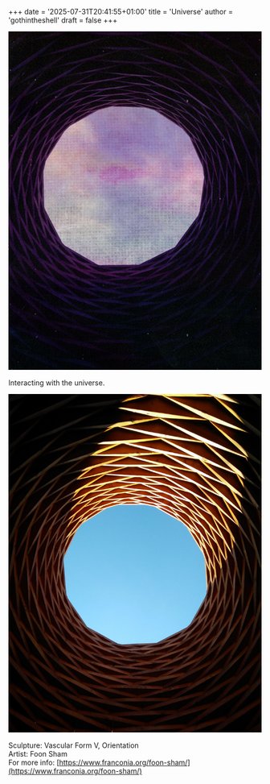 +++
date = '2025-07-31T20:41:55+01:00'
title = 'Universe'
author = 'gothintheshell'
draft = false
+++

![A wooden sculpture meticulously made from pine, to create a curvilinear (bounded by curved lines) contour. The photo is taken from inside the sculpture, looking up towards the sky. The photo has been modified to turn the light pine to a purple hue, and the skies look like they are painted with watercolours in muted blues, pinks and purples.](interacting_universe.jpg)

Interacting with the universe. 

![A wooden sculpture meticulously made from pine, to create a curvilinear (bounded by curved lines) contour. The photo is taken from inside the sculpture, looking up towards the clear blue sky. Sunlight is shining into the interior of the sculpture creating a contrast of light and shadows.](vascular_form_v_orientation.jpg)

Sculpture: Vascular Form V, Orientation   
Artist: Foon Sham  
For more info: [https://www.franconia.org/foon-sham/](https://www.franconia.org/foon-sham/)